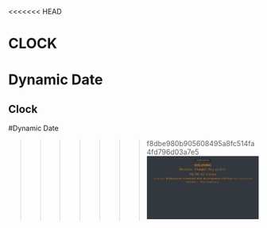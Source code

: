 <<<<<<< HEAD
# CLOCK
Dynamic Date 
<br />
=======
## Clock
#Dynamic Date 
>>>>>>> f8dbe980b905608495a8fc514fa4fd796d03a7e5
![](clock.gif)
